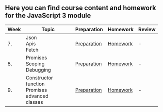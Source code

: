 ## Here you can find course content and homework for the JavaScript 3 module

| Week | Topic | Preparation | Homework | Review |
| ---- | --------------------------------------------------------------------------------------------------------------------------------------------------------------------------------------------- | -------------------------------------------------------------------------------------------------------------------- | --------------------------------------- | ------------------------------------------------------------------------ |
| 7. | Json <br> Apis <br> Fetch| [Preparation](Week7/preparation.md) | [Homework](Week7/homework.md) | - |
| 8.   | Promises <br> Scoping <br> Debugging| [Preparation](Week8/preparation.md) | [Homework](Week8/homework.md)     | - | 
| 9. | Constructor function <br> Promises advanced <br> classes | [Preparation](Week9/preparation.md)| [Homework](Week9/homework.md) | - |
